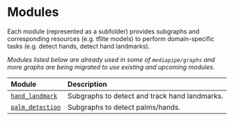 # Modules

Each module (represented as a subfolder) provides subgraphs and corresponding resources (e.g. tflite models) to perform domain-specific tasks (e.g. detect hands, detect hand landmarks).

*Modules listed below are already used in some of `mediapipe/graphs` and more graphs are being migrated to use existing and upcoming modules.*

| Module | Description |
| :--- | :--- |
| [`hand_landmark`](hand_landmark/README.md) | Subgraphs to detect and track hand landmarks. |
| [`palm_detection`](palm_detection/README.md) | Subgraphs to detect palms/hands. |